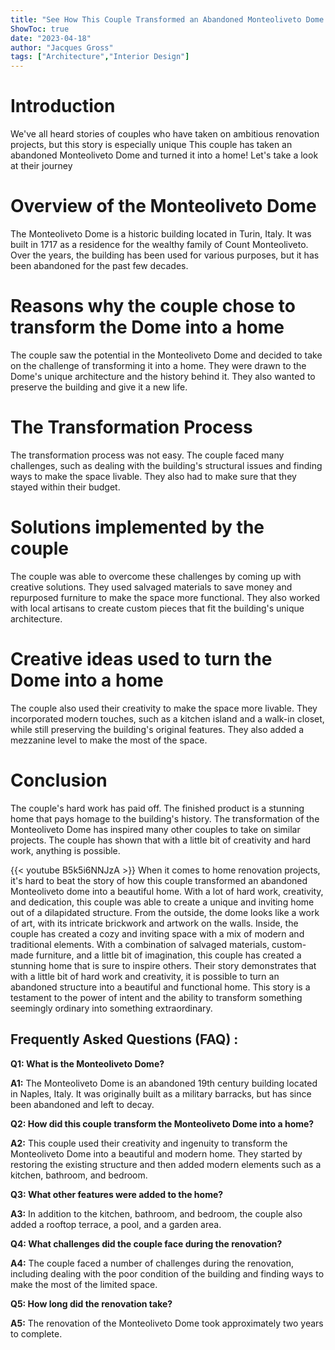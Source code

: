 ```yaml
---
title: "See How This Couple Transformed an Abandoned Monteoliveto Dome into a Home!"
ShowToc: true 
date: "2023-04-18"
author: "Jacques Gross" 
tags: ["Architecture","Interior Design"]
---
```

# Introduction 

We've all heard stories of couples who have taken on ambitious renovation projects, but this story is especially unique This couple has taken an abandoned Monteoliveto Dome and turned it into a home! Let's take a look at their journey

# Overview of the Monteoliveto Dome

The Monteoliveto Dome is a historic building located in Turin, Italy. It was built in 1717 as a residence for the wealthy family of Count Monteoliveto. Over the years, the building has been used for various purposes, but it has been abandoned for the past few decades.

# Reasons why the couple chose to transform the Dome into a home

The couple saw the potential in the Monteoliveto Dome and decided to take on the challenge of transforming it into a home. They were drawn to the Dome's unique architecture and the history behind it. They also wanted to preserve the building and give it a new life.

# The Transformation Process

The transformation process was not easy. The couple faced many challenges, such as dealing with the building's structural issues and finding ways to make the space livable. They also had to make sure that they stayed within their budget. 

# Solutions implemented by the couple

The couple was able to overcome these challenges by coming up with creative solutions. They used salvaged materials to save money and repurposed furniture to make the space more functional. They also worked with local artisans to create custom pieces that fit the building's unique architecture.

# Creative ideas used to turn the Dome into a home

The couple also used their creativity to make the space more livable. They incorporated modern touches, such as a kitchen island and a walk-in closet, while still preserving the building's original features. They also added a mezzanine level to make the most of the space.

# Conclusion

The couple's hard work has paid off. The finished product is a stunning home that pays homage to the building's history. The transformation of the Monteoliveto Dome has inspired many other couples to take on similar projects. The couple has shown that with a little bit of creativity and hard work, anything is possible.

{{< youtube B5k5i6NNJzA >}} 
When it comes to home renovation projects, it's hard to beat the story of how this couple transformed an abandoned Monteoliveto dome into a beautiful home. With a lot of hard work, creativity, and dedication, this couple was able to create a unique and inviting home out of a dilapidated structure. From the outside, the dome looks like a work of art, with its intricate brickwork and artwork on the walls. Inside, the couple has created a cozy and inviting space with a mix of modern and traditional elements. With a combination of salvaged materials, custom-made furniture, and a little bit of imagination, this couple has created a stunning home that is sure to inspire others. Their story demonstrates that with a little bit of hard work and creativity, it is possible to turn an abandoned structure into a beautiful and functional home. This story is a testament to the power of intent and the ability to transform something seemingly ordinary into something extraordinary.

## Frequently Asked Questions (FAQ) :
**Q1: What is the Monteoliveto Dome?**

**A1:** The Monteoliveto Dome is an abandoned 19th century building located in Naples, Italy. It was originally built as a military barracks, but has since been abandoned and left to decay. 

**Q2: How did this couple transform the Monteoliveto Dome into a home?**

**A2:** This couple used their creativity and ingenuity to transform the Monteoliveto Dome into a beautiful and modern home. They started by restoring the existing structure and then added modern elements such as a kitchen, bathroom, and bedroom. 

**Q3: What other features were added to the home?**

**A3:** In addition to the kitchen, bathroom, and bedroom, the couple also added a rooftop terrace, a pool, and a garden area. 

**Q4: What challenges did the couple face during the renovation?**

**A4:** The couple faced a number of challenges during the renovation, including dealing with the poor condition of the building and finding ways to make the most of the limited space. 

**Q5: How long did the renovation take?**

**A5:** The renovation of the Monteoliveto Dome took approximately two years to complete.



